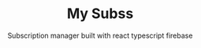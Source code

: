 ---
title: 'My Subss'
subtitle: 'Subscription manager built with react typescript firebase'
startDate: '2023-10-20'
endDate: ''
thumbnail: 'https://raw.githubusercontent.com/mmulyana/mmulyana.github.io/master/public/thumbnail/my-subss.png'
stack: 'react-js_typescript_zustand_tailwind'
isFeatured: false
status: 'ongoing'
href: 'https://my-subss.vercel.app/'
repo: 'https://github.com/mmulyana/my-subss'
hideHref: true
---